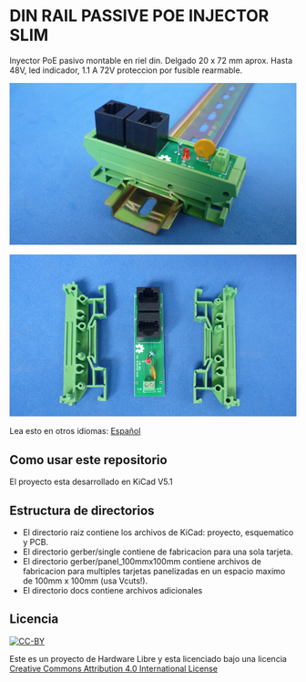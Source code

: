 # DIN RAIL PASSIVE POE INJECTOR SLIM

Inyector PoE pasivo montable en riel din. Delgado 20 x 72 mm aprox. Hasta 48V, led indicador, 1.1 A 72V proteccion por fusible rearmable.

![DIN-RAIL](dinpoeslimrail.png.png)

![PIECES](dinpoeslimpieces.png)

Lea esto en otros idiomas: [Español](docs/README.es.md)
## Como usar este repositorio

El proyecto esta desarrollado en KiCad V5.1

## Estructura de directorios

* El directorio raiz contiene los archivos de KiCad: proyecto, esquematico y PCB.
* El directorio gerber/single contiene de fabricacion para una sola tarjeta.
* El directorio gerber/panel_100mmx100mm contiene archivos de fabricacion para multiples tarjetas panelizadas en un espacio maximo de 100mm x 100mm (usa Vcuts!).
* El directorio docs contiene archivos adicionales

## Licencia
[![CC-BY](https://i.creativecommons.org/l/by/4.0/88x31.png)](https://creativecommons.org/licenses/by/4.0/)

Este es un proyecto de Hardware Libre y esta licenciado bajo una licencia [Creative Commons Attribution 4.0 International License](https://creativecommons.org/licenses/by/4.0/)
